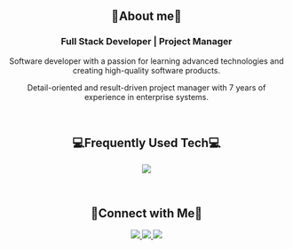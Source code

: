<div align="center">
  <h2>📣About me📣</h2>
  <h3>Full Stack Developer | Project Manager</h3>
  <p>
  Software developer with a passion for learning advanced technologies and creating high-quality software products.
  </p>
  <p>
  Detail-oriented and result-driven project manager with 7 years of experience in enterprise systems.
  </p>

  <br>

  <h2>💻Frequently Used Tech💻</h2>
  <p align="center">
    <a href="https://skillicons.dev">
      <img src="https://skillicons.dev/icons?i=html,js,ts,css,tailwind,react,nextjs,bootstrap,htmx,nodejs,npm,prisma,hibernate,php,laravel,mysql,mongodb,java,spring,maven,cs,linux,ubuntu,figma,wordpress,aws,vercel,docker,postman,vscode,visualstudio,eclipse,androidstudio&perline=7" />
    </a>
  </p>

  <br>

  <h2>🔔Connect with Me🔔</h2>
  <a href="mailto:desmondzkx@gmail.com">
    <img src="https://img.shields.io/badge/Gmail-EA4335?style=for-the-badge&logo=gmail&logoColor=white">
  </a>
  <a href="https://www.linkedin.com/in/desmondzhu0/">
    <img src="https://img.shields.io/badge/LinkedIn-0077B5?style=for-the-badge&logo=linkedin&logoColor=white">
  </a>
  <a href="https://www.instagram.com/zhu.desmond/">
    <img src="https://img.shields.io/badge/Instagram-E4405F?style=for-the-badge&logo=instagram&logoColor=white">
  </a>
</div>
